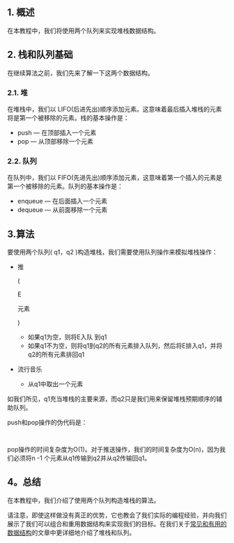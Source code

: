 ## 1. 概述

在本教程中，我们将使用两个队列来实现堆栈数据结构。

## 2. 栈和队列基础

在继续算法之前，我们先来了解一下这两个数据结构。

### 2.1. 堆

在堆栈中，我们以 LIFO(后进先出)顺序添加元素。这意味着最后插入堆栈的元素将是第一个被移除的元素。栈的基本操作是：

-   push — 在顶部插入一个元素
-   pop — 从顶部移除一个元素

### 2.2. 队列

在队列中，我们以 FIFO(先进先出)顺序添加元素，这意味着第一个插入的元素是第一个被移除的元素。队列的基本操作是：

-   enqueue — 在后面插入一个元素
-   dequeue — 从前面移除一个元素

## 3.算法

要使用两个队列( q1，q2 )构造堆栈，我们需要使用队列操作来模拟堆栈操作：

-   推

    (

    E

     

    元素

    )

    -   如果q1为空，则将E入队 到q1
    -   如果q1不为空，则将q1到q2的所有元素排入队列，然后将E排入q1，并将q2的所有元素排回q1

-   流行音乐

    -   从q1中取出一个元素

如我们所见，q1充当堆栈的主要来源，而q2只是我们用来保留堆栈预期顺序的辅助队列。

push和pop操作的伪代码是：

```


```

pop操作的时间复杂度为O(1)。对于推送操作，我们的时间复杂度为O(n)，因为我们必须将n -1 个元素从q1传输到q2并从q2传输回q1。

## 4。总结

在本教程中，我们介绍了使用两个队列构造堆栈的算法。

请注意，即使这样做没有真正的优势，它也教会了我们实际的编程经验，并向我们展示了我们可以组合和重用数据结构来实现我们的目标。在我们关于[常见和有用的数据结构](https://www.baeldung.com/cs/common-data-structures#stacks-queues)的文章中更详细地介绍了堆栈和队列。